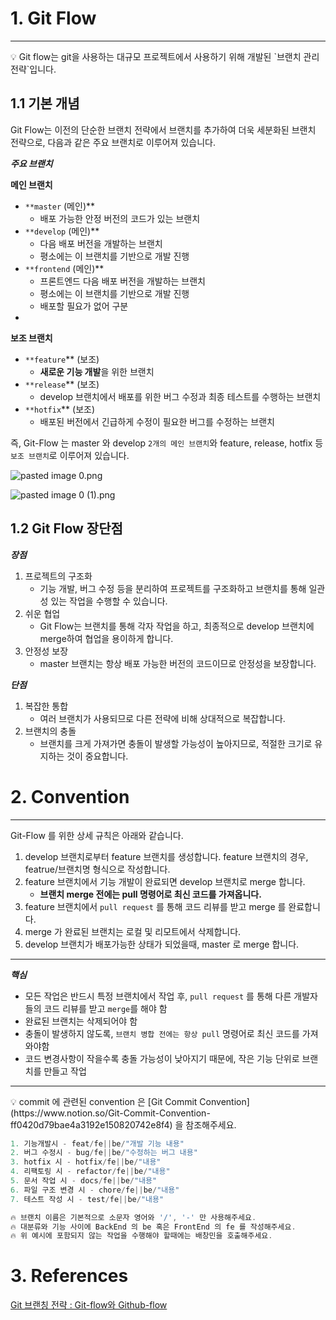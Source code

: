 # 1. Git Flow

---

<aside>
💡 Git flow는 git을 사용하는 대규모 프로젝트에서 사용하기 위해 개발된 `브랜치 관리 전략`입니다.

</aside>

## 1.1 기본 개념

Git Flow는 이전의 단순한 브랜치 전략에서 브랜치를 추가하여 더욱 세분화된 브랜치 전략으로, 다음과 같은 주요 브랜치로 이루어져 있습니다.

***주요 브랜치***

**메인 브랜치**

- `**master` (메인)**
    - 배포 가능한 안정 버전의 코드가 있는  브랜치
- `**develop` (메인)**
    - 다음 배포 버전을 개발하는 브랜치
    - 평소에는 이 브랜치를 기반으로 개발 진행
- ````````**frontend```````` (메인)**
    - 프론트엔드 다음 배포 버전을 개발하는 브랜치
    - 평소에는 이 브랜치를 기반으로 개발 진행
    - 배포할 필요가 없어 구분
-

**보조 브랜치**

- `**feature`** (보조)
    - **새로운 기능 개발**을 위한 브랜치
- `**release`** (보조)
    - develop 브랜치에서 배포를 위한 버그 수정과 최종 테스트를 수행하는 브랜치
- `**hotfix`** (보조)
    - 배포된 버전에서 긴급하게 수정이 필요한 버그를 수정하는 브랜치

즉, Git-Flow 는 master 와 develop `2개의 메인 브랜치`와 feature, release, hotfix 등 `보조 브랜치`로 이루어져 있습니다.

![pasted image 0.png](https://s3-us-west-2.amazonaws.com/secure.notion-static.com/ca9602a6-5982-4e97-ba36-afc1fdb33739/pasted_image_0.png)

![pasted image 0 (1).png](https://s3-us-west-2.amazonaws.com/secure.notion-static.com/0a71da8d-dd85-4619-875b-45900c37d1fa/pasted_image_0_(1).png)

## 1.2 Git Flow 장단점

***장점***

1. 프로젝트의 구조화
    - 기능 개발, 버그 수정 등을 분리하여 프로젝트를 구조화하고 브랜치를 통해 일관성 있는 작업을 수행할 수 있습니다.
2. 쉬운 협업
    - Git Flow는 브랜치를 통해 각자 작업을 하고, 최종적으로 develop 브랜치에 merge하여 협업을 용이하게 합니다.
3. 안정성 보장
    - master 브랜치는 항상 배포 가능한 버전의 코드이므로 안정성을 보장합니다.

***단점***

1. 복잡한 통합
    - 여러 브랜치가 사용되므로 다른 전략에 비해 상대적으로 복잡합니다.
2. 브랜치의 충돌
    - 브랜치를 크게 가져가면 충돌이 발생할 가능성이 높아지므로, 적절한 크기로 유지하는 것이 중요합니다.

# 2. Convention

---

Git-Flow 를 위한 상세 규칙은 아래와 같습니다.

1. develop 브랜치로부터 feature 브랜치를 생성합니다. feature 브랜치의 경우, featrue/브랜치명 형식으로 작성합니다.
2. feature 브랜치에서 기능 개발이 완료되면 develop 브랜치로 merge 합니다.
    - **브랜치 merge 전에는 pull 명령어로 최신 코드를 가져옵니다.**
3. feature 브랜치에서 `pull request` 를 통해 코드 리뷰를 받고 merge 를 완료합니다.
4. merge 가 완료된 브랜치는 로컬 및 리모트에서 삭제합니다.
5. develop 브랜치가 배포가능한 상태가 되었을때, master 로 merge 합니다.

---

***핵심***

- 모든 작업은 반드시 특정 브랜치에서 작업 후, `pull request` 를 통해 다른 개발자들의 코드 리뷰를 받고 `merge`를 해야 함
- 완료된 브랜치는 삭제되어야 함
- 충돌이 발생하지 않도록, `브랜치 병합 전에는 항상 pull` 명령어로 최신 코드를 가져와야함
- 코드 변경사항이 작을수록 충돌 가능성이 낮아지기 때문에, 작은 기능 단위로 브랜치를 만들고 작업

---

<aside>
💡 commit 에 관련된 convention 은 [Git Commit Convention](https://www.notion.so/Git-Commit-Convention-ff0420d79bae4a3192e150820742e8f4) 을 참조해주세요.

</aside>

```java
1. 기능개발시 - feat/fe||be/"개발 기능 내용"
2. 버그 수정시 - bug/fe||be/"수정하는 버그 내용"
3. hotfix 시 - hotfix/fe||be/"내용"
4. 리팩토링 시 - refactor/fe||be/"내용"
5. 문서 작업 시 - docs/fe||be/"내용"
6. 파일 구조 변경 시 - chore/fe||be/"내용"
7. 테스트 작성 시 - test/fe||be/"내용"

🔥 브랜치 이름은 기본적으로 소문자 영어와 '/', '-' 만 사용해주세요.
🔥 대분류와 기능 사이에 BackEnd 의 be 혹은 FrontEnd 의 fe 를 작성해주세요.
🔥 위 예시에 포함되지 않는 작업을 수행해야 할때에는 배창민을 호출해주세요.
```

# 3. References

[Git 브랜칭 전략 : Git-flow와 Github-flow](https://hellowoori.tistory.com/56)